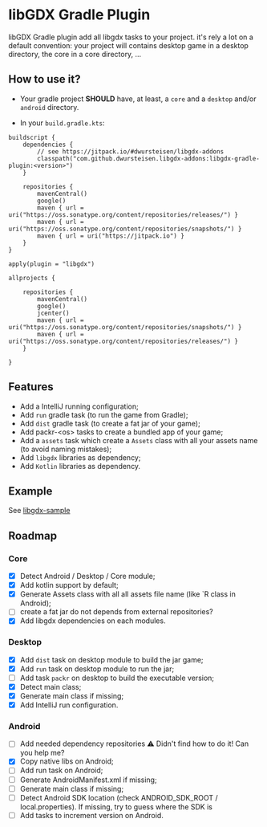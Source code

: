 # libGDX Gradle Plugin

libGDX Gradle plugin add all libgdx tasks to your project. 
it's rely a lot on a default convention: your project will contains desktop game in a desktop directory, 
the core in a core directory, …
## How to use it?

- Your gradle project **SHOULD** have, at least, a `core` and a `desktop` and/or `android` directory.

- In your `build.gradle.kts`:
```
buildscript {
    dependencies {
        // see https://jitpack.io/#dwursteisen/libgdx-addons
        classpath("com.github.dwursteisen.libgdx-addons:libgdx-gradle-plugin:<version>")
    }

    repositories {
        mavenCentral()
        google()
        maven { url = uri("https://oss.sonatype.org/content/repositories/releases/") }
        maven { url = uri("https://oss.sonatype.org/content/repositories/snapshots/") }
        maven { url = uri("https://jitpack.io") }
    }
}

apply(plugin = "libgdx")

allprojects {

    repositories {
        mavenCentral()
        google()
        jcenter()
        maven { url = uri("https://oss.sonatype.org/content/repositories/snapshots/") }
        maven { url = uri("https://oss.sonatype.org/content/repositories/releases/") }
    }

}
```

## Features

- Add a IntelliJ running configuration;
- Add `run` gradle task (to run the game from Gradle);
- Add `dist` gradle task (to create a fat jar of your game);
- Add packr-&lt;os&gt; tasks to create a bundled app of your game;
- Add a `assets` task which create a `Assets` class with all your assets name (to avoid naming mistakes);
- Add `libgdx` libraries as dependency;
- Add `Kotlin` libraries as dependency.
## Example

See [libgdx-sample](https://github.com/dwursteisen/libgdx-sample)

## Roadmap

### Core
- [x] Detect Android / Desktop / Core module;
- [x] Add kotlin support by default;
- [x] Generate Assets class with all all assets file name (like `R class in Android);
- [ ] create a fat jar do not depends from external repositories?
- [x] Add libgdx dependencies on each modules.

### Desktop
- [x] Add `dist` task on desktop module to build the jar game;
- [x] Add `run` task on desktop module to run the jar;
- [ ] Add task `packr` on desktop to build the executable version;
- [x] Detect main class;
- [x] Generate main class if missing;
- [x] Add IntelliJ run configuration.

### Android
- [ ] Add needed dependency repositories ⚠️ Didn't find how to do it! Can you help me?
- [x] Copy native libs on Android;
- [ ] Add run task on Android;
- [ ] Generate AndroidManifest.xml if missing;
- [ ] Generate main class if missing;
- [ ] Detect Android SDK location (check ANDROID_SDK_ROOT / local.properties). If missing, try to guess where the SDK is
- [ ] Add tasks to increment version on Android.
